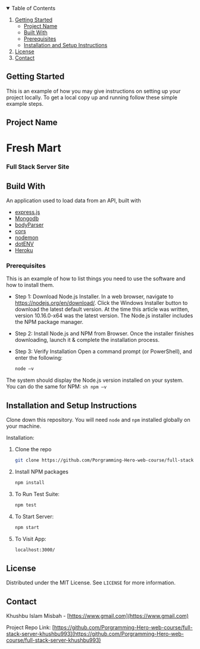 <!-- TABLE OF CONTENTS -->
<details open="open">
  <summary>Table of Contents</summary>
  <ol>
  <li>
      <a href="#getting-started">Getting Started</a>
      <ul>
        <li><a href="#project-name">Project Name</a></li>
        <li><a href="#built-with">Built With</a></li>
        <li><a href="#prerequisites">Prerequisites</a></li>
        <li><a href="#installation">Installation and Setup Instructions</a></li>
      </ul>
    <li><a href="#license">License</a></li>
    <li><a href="#contact">Contact</a></li>
  </ol>
</details>


<!-- GETTING STARTED -->
## Getting Started

This is an example of how you may give instructions on setting up your project locally.
To get a local copy up and running follow these simple example steps.

## Project Name

<h1>Fresh Mart</h1>
<h3>Full Stack Server Site</h3>

## Build With
An application used to load data from an API, built with 
* [express.js](https://expressjs.com/)
* [Mongodb](https://www.mongodb.com/) 
* [bodyParser](http://expressjs.com/en/resources/middleware/body-parser.html) 
* [cors](https://expressjs.com/en/resources/middleware/cors.html) 
* [nodemon](https://nodemon.io/)
* [dotENV](https://github.com/motdotla/dotenv)
* [Heroku](https://www.heroku.com/nodejs)


### Prerequisites

This is an example of how to list things you need to use the software and how to install them.

* Step 1: Download Node.js Installer. In a web browser, navigate to https://nodejs.org/en/download/. Click the Windows Installer button to download the latest default version. At the time this article was written, version 10.16.0-x64 was the latest version. The Node.js installer includes the NPM package manager.

* Step 2: Install Node.js and NPM from Browser. Once the installer finishes downloading, launch it & complete the installation    process.

* Step 3: Verify Installation
  Open a command prompt (or PowerShell), and enter the following:
     ```sh
    node –v
    ```
The system should display the Node.js version installed on your system. You can do the same for NPM:
     ```sh
    npm –v
    ```


## Installation and Setup Instructions

Clone down this repository. You will need `node` and `npm` installed globally on your machine.  

Installation:
1. Clone the repo
   ```sh
   git clone https://github.com/Porgramming-Hero-web-course/full-stack-server-khushbu993
   ```
2. Install NPM packages
   ```sh
   npm install
   ```
3. To Run Test Suite:  
    ```sh
    npm test 
    ```
5. To Start Server:
    ```sh
    npm start
    ```
6. To Visit App:
    ```sh
    localhost:3000/
    ```

<!-- LICENSE -->
## License

Distributed under the MIT License. See `LICENSE` for more information.

<!-- CONTACT -->
## Contact

Khushbu Islam Misbah - [https://www.gmail.com](https://www.gmail.com)

Project Repo Link: [https://github.com/Porgramming-Hero-web-course/full-stack-server-khushbu993](https://github.com/Porgramming-Hero-web-course/full-stack-server-khushbu993)
